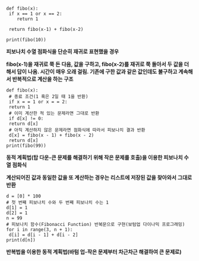 ```
def fibo(x):
 if x == 1 or x == 2:
    return 1
 
 return fibo(x-1) + fibo(x-2)
 
print(fibo(10))
```

**피보나치 수열 점화식을 단순히 재귀로 표현했을 경우**

**fibo(x-1)을 재귀로 쭉 돈 다음, 값을 구하고, fibo(x-2)를 재귀로 쭉 돌아서 두 값을 더해서 답이 나옴.
시간이 매우 오래 걸림. 기존에 구한 값과 같은 값인데도 불구하고 계속해서 반복적으로 계산을 하는 구조**

```
def fibo(x):
 # 종료 조건(1 혹은 2일 때 1을 반환)
 if x = = 1 or x = = 2:
 return 1
 # 이미 계산한 적 있는 문제라면 그대로 반환
 if d[x] != 0:
 return d[x]
 # 아직 계산하지 않은 문제라면 점화식에 따라서 피보나치 결과 반환
 d[x] = fibo(x - 1) + fibo(x - 2)
 return d[x]
print(fibo(99))
```
**동적 계획법(탑 다운-큰 문제를 해결하기 위해 작은 문제를 호출)을 이용한 피보나치 수열 점화식**

**계산되어진 값과 동일한 값을 또 계산하는 경우는 리스트에 저장된 값을 찾아와서 그대로 반환**

```
d = [0] * 100
# 첫 번째 피보나치 수와 두 번째 피보나치 수는 1
d[1] = 1
d[2] = 1
n = 99
# 피보나치 함수(Fibonacci Function) 반복문으로 구현(보텀업 다이나믹 프로그래밍)
for i in range(3, n + 1):
 d[i] = d[i - 1] + d[i - 2]
print(d[n])
```

**반복법을 이용한 동적 계획법(바텀 업-작은 문제부터 차근차근 해결하여 큰 문제로)**


